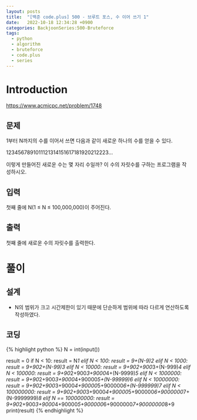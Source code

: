 ```yaml
---
layout: posts
title:  "[백준 code.plus] 500 - 브루트 포스, 수 이어 쓰기 1"
date:   2022-10-18 12:34:28 +0900
categories: BackjoonSeries:500-Bruteforce
tags:
  - python
  - algorithm
  - bruteforce
  - code.plus
  - series
---
```


# Introduction

https://www.acmicpc.net/problem/1748

## 문제
1부터 N까지의 수를 이어서 쓰면 다음과 같이 새로운 하나의 수를 얻을 수 있다.

1234567891011121314151617181920212223...

이렇게 만들어진 새로운 수는 몇 자리 수일까? 이 수의 자릿수를 구하는 프로그램을 작성하시오.

## 입력
첫째 줄에 N(1 ≤ N ≤ 100,000,000)이 주어진다.

## 출력
첫째 줄에 새로운 수의 자릿수를 출력한다.

# 풀이

## 설계

* N의 범위가 크고 시간제한이 있기 때문에 단순하게 범위에 따라 다르게 연산하도록 작성하였다.

## 코딩

{% highlight python %}
N = int(input())

result = 0
if N < 10:
    result = N*1
elif N < 100:
    result = 9+(N-9)*2
elif N < 1000:
    result = 9+90*2+(N-99)*3
elif N < 10000:
    result = 9+90*2+900*3+(N-999)*4
elif N < 100000:
    result = 9+90*2+900*3+9000*4+(N-9999)*5
elif N < 1000000:
    result = 9+90*2+900*3+9000*4+90000*5+(N-99999)*6
elif N < 10000000:
    result = 9+90*2+900*3+9000*4+90000*5+900000*6+(N-999999)*7
elif N < 100000000:
    result = 9+90*2+900*3+9000*4+90000*5+900000*6+9000000*7+(N-9999999)*8
elif N == 100000000:
    result = 9+90*2+900*3+9000*4+90000*5+900000*6+9000000*7+90000000*8+9
print(result)
{% endhighlight %}
